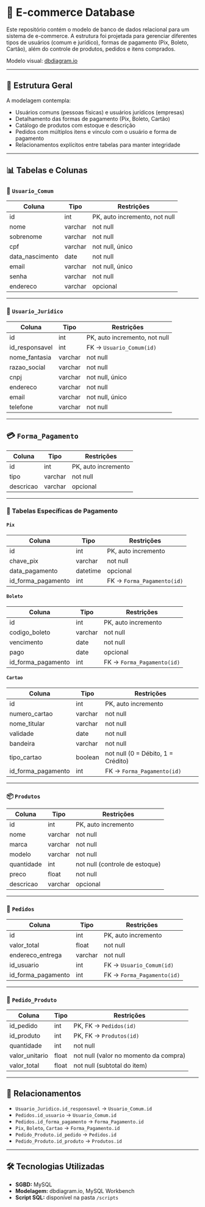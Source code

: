 # 🛒 E-commerce Database

Este repositório contém o modelo de banco de dados relacional para um sistema de e-commerce. A estrutura foi projetada para gerenciar diferentes tipos de usuários (comum e jurídico), formas de pagamento (Pix, Boleto, Cartão), além do controle de produtos, pedidos e itens comprados.

Modelo visual: [dbdiagram.io](https://dbdiagram.io/d/Projeto-Pet-Senai-6824d5045b2fc4582f9f8c42)

---

## 📐 Estrutura Geral

A modelagem contempla:

- Usuários comuns (pessoas físicas) e usuários jurídicos (empresas)
- Detalhamento das formas de pagamento (Pix, Boleto, Cartão)
- Catálogo de produtos com estoque e descrição
- Pedidos com múltiplos itens e vínculo com o usuário e forma de pagamento
- Relacionamentos explícitos entre tabelas para manter integridade

---

## 📊 Tabelas e Colunas

### 👤 `Usuario_Comum`

| Coluna          | Tipo         | Restrições                         |
|-----------------|--------------|------------------------------------|
| id              | int          | PK, auto incremento, not null      |
| nome            | varchar      | not null                           |
| sobrenome       | varchar      | not null                           |
| cpf             | varchar      | not null, único                    |
| data_nascimento | date         | not null                           |
| email           | varchar      | not null, único                    |
| senha           | varchar      | not null                           |
| endereco        | varchar      | opcional                           |

---

### 🏢 `Usuario_Juridico`

| Coluna         | Tipo     | Restrições                       |
|----------------|----------|----------------------------------|
| id             | int      | PK, auto incremento, not null    |
| id_responsavel | int      | FK → `Usuario_Comum(id)`         |
| nome_fantasia  | varchar  | not null                         |
| razao_social   | varchar  | not null                         |
| cnpj           | varchar  | not null, único                  |
| endereco       | varchar  | not null                         |
| email          | varchar  | not null, único                  |
| telefone       | varchar  | not null                         |

---

## 💳 `Forma_Pagamento`

| Coluna     | Tipo     | Restrições         |
|------------|----------|--------------------|
| id         | int      | PK, auto incremento|
| tipo       | varchar  | not null           |
| descricao  | varchar  | opcional           |

---

### 💸 Tabelas Específicas de Pagamento

#### `Pix`

| Coluna             | Tipo       | Restrições                     |
|--------------------|------------|--------------------------------|
| id                 | int        | PK, auto incremento            |
| chave_pix          | varchar    | not null                       |
| data_pagamento     | datetime   | opcional                       |
| id_forma_pagamento | int        | FK → `Forma_Pagamento(id)`     |

#### `Boleto`

| Coluna             | Tipo     | Restrições                     |
|--------------------|----------|--------------------------------|
| id                 | int      | PK, auto incremento            |
| codigo_boleto      | varchar  | not null                       |
| vencimento         | date     | not null                       |
| pago               | date     | opcional                       |
| id_forma_pagamento | int      | FK → `Forma_Pagamento(id)`     |

#### `Cartao`

| Coluna             | Tipo     | Restrições                     |
|--------------------|----------|--------------------------------|
| id                 | int      | PK, auto incremento            |
| numero_cartao      | varchar  | not null                       |
| nome_titular       | varchar  | not null                       |
| validade           | date     | not null                       |
| bandeira           | varchar  | not null                       |
| tipo_cartao        | boolean  | not null (0 = Débito, 1 = Crédito) |
| id_forma_pagamento | int      | FK → `Forma_Pagamento(id)`     |

---

### 📦 `Produtos`

| Coluna     | Tipo     | Restrições                    |
|------------|----------|-------------------------------|
| id         | int      | PK, auto incremento           |
| nome       | varchar  | not null                      |
| marca      | varchar  | not null                      |
| modelo     | varchar  | not null                      |
| quantidade | int      | not null (controle de estoque)|
| preco      | float    | not null                      |
| descricao  | varchar  | opcional                      |

---

### 📑 `Pedidos`

| Coluna             | Tipo     | Restrições                            |
|--------------------|----------|---------------------------------------|
| id                 | int      | PK, auto incremento                   |
| valor_total        | float    | not null                              |
| endereco_entrega   | varchar  | not null                              |
| id_usuario         | int      | FK → `Usuario_Comum(id)`              |
| id_forma_pagamento | int      | FK → `Forma_Pagamento(id)`            |

---

### 🔗 `Pedido_Produto`

| Coluna         | Tipo   | Restrições                                  |
|----------------|--------|---------------------------------------------|
| id_pedido      | int    | PK, FK → `Pedidos(id)`                      |
| id_produto     | int    | PK, FK → `Produtos(id)`                     |
| quantidade     | int    | not null                                    |
| valor_unitario | float  | not null (valor no momento da compra)       |
| valor_total    | float  | not null (subtotal do item)                 |

---

## 🔗 Relacionamentos

- `Usuario_Juridico.id_responsavel` → `Usuario_Comum.id`
- `Pedidos.id_usuario` → `Usuario_Comum.id`
- `Pedidos.id_forma_pagamento` → `Forma_Pagamento.id`
- `Pix`, `Boleto`, `Cartao` → `Forma_Pagamento.id`
- `Pedido_Produto.id_pedido` → `Pedidos.id`
- `Pedido_Produto.id_produto` → `Produtos.id`

---

## 🛠️ Tecnologias Utilizadas

- **SGBD:** MySQL
- **Modelagem:** dbdiagram.io, MySQL Workbench
- **Script SQL:** disponível na pasta `/scripts`
